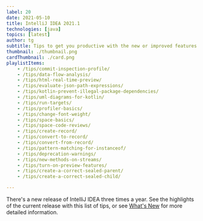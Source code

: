 ```yaml
---
label: 20
date: 2021-05-10
title: IntelliJ IDEA 2021.1
technologies: [java]
topics: [latest]
author: tg
subtitle: Tips to get you productive with the new or improved features in IntelliJ IDEA 2021.1
thumbnail: ./thumbnail.png
cardThumbnail: ./card.png
playlistItems:
    - /tips/commit-inspection-profile/
    - /tips/data-flow-analysis/
    - /tips/html-real-time-preview/
    - /tips/evaluate-json-path-expressions/
    - /tips/kotlin-prevent-illegal-package-dependencies/
    - /tips/uml-diagrams-for-kotlin/
    - /tips/run-targets/
    - /tips/profiler-basics/
    - /tips/change-font-weight/
    - /tips/space-basics/
    - /tips/space-code-reviews/
    - /tips/create-record/
    - /tips/convert-to-record/
    - /tips/convert-from-record/
    - /tips/pattern-matching-for-instanceof/
    - /tips/deprecation-warnings/
    - /tips/new-methods-on-streams/
    - /tips/turn-on-preview-features/
    - /tips/create-a-correct-sealed-parent/
    - /tips/create-a-correct-sealed-child/

---
```


There's a new release of IntelliJ IDEA three times a year. See the highlights of the current release with this list of tips, or see [What's New](https://www.jetbrains.com/idea/whatsnew/) for more detailed information.